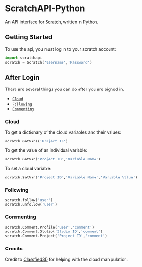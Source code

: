 # ScratchAPI-Python

An API interface for [Scratch](https://scratch.mit.edu), written in [Python](https://www.python.org/).

## Getting Started
To use the api, you must log in to your scratch account:
```python
import scratchapi
scratch = Scratch('Username','Password')
```
## After Login
There are several things you can do after you are signed in.

* [`Cloud`](#Cloud)
* [`Following`](#Following)
* [`Commenting`](#Commenting)

### Cloud
<a name="Cloud"></a>
To get a dictionary of the cloud variables and their values:
```python
scratch.GetVars('Project ID')
```
To get the value of an individual variable:
```python
scratch.GetVar('Project ID','Variable Name')
```
To set a cloud variable:
```python
scratch.SetVar('Project ID','Variable Name','Variable Value')
```

### Following
<a name="Following"></a>
```python
scratch.follow('user')
scratch.unfollow('user')
```

### Commenting
<a name="Commenting"></a>
```python
scratch.Comment.Profile('user','comment')
scratch.Comment.Studio('Studio ID','comment')
scratch.Comment.Project('Project ID','comment')
```

### Credits
Credit to [Classfied3D](https://scratch.mit.edu/users/Classfied3D/) for helping with the cloud manipulation.
